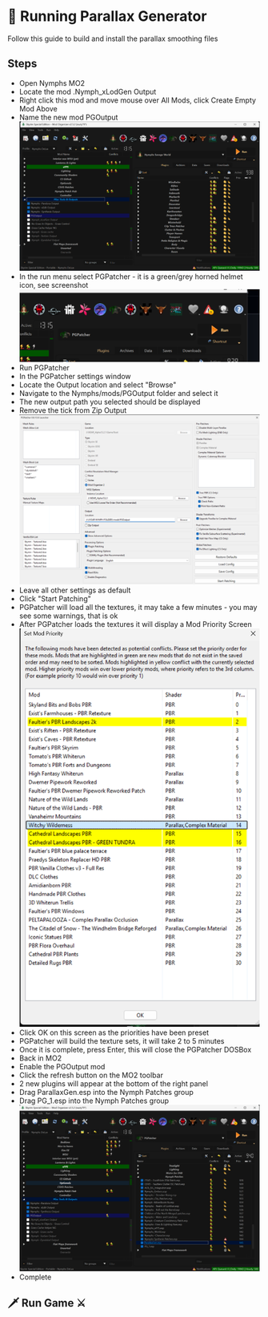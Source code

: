 # 📝 Running Parallax Generator

Follow this guide to build and install the parallax smoothing files

## Steps

- Open Nymphs MO2
- Locate the mod .Nymph_xLodGen Output
- Right click this mod and move mouse over All Mods, click Create Empty Mod Above
- Name the new mod PGOutput ![PGOutput location](https://github.com/Babyjawz/nymphs-savage-world/blob/main/.github/assets/1.png)
- In the run menu select PGPatcher - it is a green/grey horned helmet icon, see screenshot ![PGPatcher Icon](https://github.com/Babyjawz/nymphs-savage-world/blob/main/.github/assets/2.png)
- Run PGPatcher
- In the PGPatcher settings window
- Locate the Output location and select "Browse"
- Navigate to the Nymphs/mods/PGOutput folder and select it
- The new output path you selected should be displayed
- Remove the tick from Zip Output ![PGPatcher Settings](https://github.com/Babyjawz/nymphs-savage-world/blob/main/.github/assets/3.png)
- Leave all other settings as default
- Click "Start Patching"
- PGPatcher will load all the textures, it may take a few minutes - you may see some warnings, that is ok
- After PGPatcher loads the textures it will display a Mod Priority Screen ![PGPatcher Priorities Window](https://github.com/Babyjawz/nymphs-savage-world/blob/main/.github/assets/4.png)
- Click OK on this screen as the priorities have been preset
- PGPatcher will build the texture sets, it will take 2 to 5 minutes
- Once it is complete, press Enter, this will close the PGPatcher DOSBox
- Back in MO2
- Enable the PGOutput mod
- Click the refresh button on the MO2 toolbar
- 2 new plugins will appear at the bottom of the right panel
- Drag ParallaxGen.esp into the Nymph Patches group
- Drag PG_1.esp into the Nymph Patches group ![Final Mod and Plugin Locations](https://github.com/Babyjawz/nymphs-savage-world/blob/main/.github/assets/5.png)
- Complete

## 🗡️ Run Game ⚔️

